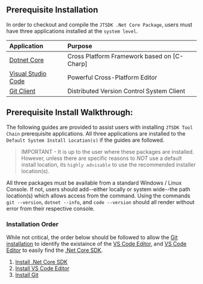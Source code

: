 ## Prerequisite Installation

In order to checkout and compile the `JTSDK .Net Core Package`, users must have
three applications installed at the `system level`.

| Application | Purpose |
| :--- | :--- |
| [Dotnet Core](https://docs.microsoft.com/en-us/dotnet/core/index) | Cross Platform Framework based on [C-Charp] |
| [Visual Studio Code](https://code.visualstudio.com/docs/supporting/faq#_what-is-the-difference-between-vs-code-and-vs-community) |Powerful Cross-Platform Editor |
| [Git Client](https://git-scm.com/) | Distributed Version Control System Client |

## Prerequisite Install Walkthrough:
The following guides are provided to assist users with installing 
`JTSDK Tool Chain` prerequisite applications. All three applications are installed
to the `Default System Install Location(s)` if the guides are followed.

>IMPORTANT - It is up to the user where these packages are installed. However, 
unless there are specific reasons to *NOT* use a default install location,
its `highly advisable` to use the recommended installer location(s).

All three packages must be available from a standard Windows / Linux Console. If
not, users should add--either locally or system wide--the path location(s) which
allows access from the command. Using the commands `git --version`,
`dotnet --info`, and `code --version` should all render without error from their 
respective console.

### Installation Order
While not critical, the order below should be followed to allow the 
[Git installation](guides/install-git.md) to identify the existaince of the 
[VS Code Editor](guides/install-vs-code.md), and 
[VS Code Editor](guides/install-vs-code.md) to easily find the 
[.Net Core SDK](guides/install-dotnet-core.md).

1. [Install .Net Core SDK](guides/install-dotnet-core.md)
2. [Install VS Code Editor](guides/install-vs-code.md)
3. [Install Git](guides/install-git.md)